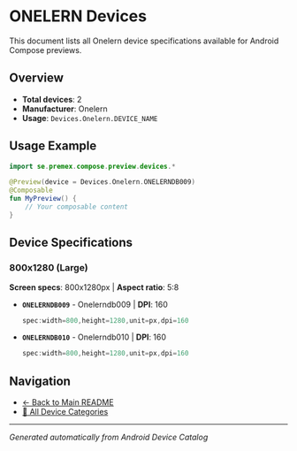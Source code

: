# ONELERN Devices

This document lists all Onelern device specifications available for Android Compose previews.

## Overview

- **Total devices**: 2
- **Manufacturer**: Onelern
- **Usage**: `Devices.Onelern.DEVICE_NAME`

## Usage Example

```kotlin
import se.premex.compose.preview.devices.*

@Preview(device = Devices.Onelern.ONELERNDB009)
@Composable
fun MyPreview() {
    // Your composable content
}
```

## Device Specifications

### 800x1280 (Large)

**Screen specs**: 800x1280px | **Aspect ratio**: 5:8

- **`ONELERNDB009`** - Onelerndb009 | **DPI**: 160
  ```kotlin
  spec:width=800,height=1280,unit=px,dpi=160
  ```

- **`ONELERNDB010`** - Onelerndb010 | **DPI**: 160
  ```kotlin
  spec:width=800,height=1280,unit=px,dpi=160
  ```

## Navigation

- [← Back to Main README](../../README.md)
- [📱 All Device Categories](../README.md)

---
*Generated automatically from Android Device Catalog*
